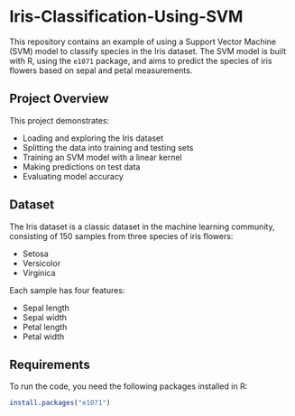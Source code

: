 # Iris-Classification-Using-SVM

This repository contains an example of using a Support Vector Machine (SVM) model to classify species in the Iris dataset. The SVM model is built with R, using the `e1071` package, and aims to predict the species of iris flowers based on sepal and petal measurements.

## Project Overview

This project demonstrates:
- Loading and exploring the Iris dataset
- Splitting the data into training and testing sets
- Training an SVM model with a linear kernel
- Making predictions on test data
- Evaluating model accuracy

## Dataset

The Iris dataset is a classic dataset in the machine learning community, consisting of 150 samples from three species of iris flowers:
- Setosa
- Versicolor
- Virginica

Each sample has four features:
- Sepal length
- Sepal width
- Petal length
- Petal width

## Requirements

To run the code, you need the following packages installed in R:
```R
install.packages("e1071")
